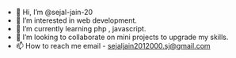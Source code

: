 - 👋 Hi, I’m @sejal-jain-20
- 👀 I’m interested in web development.
- 🌱 I’m currently learning php , javascript.
- 💞️ I’m looking to collaborate on mini projects to upgrade my skills.
- 📫 How to reach me 
email - sejaljain2012000.sj@gmail.com 

<!---
sejal-jain-20/sejal-jain-20 is a ✨ special ✨ repository because its `README.md` (this file) appears on your GitHub profile.
You can click the Preview link to take a look at your changes.
--->
